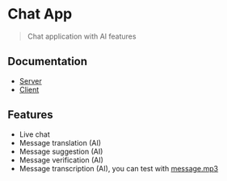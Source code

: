 # Chat App 
> Chat application with AI features

## Documentation
- [Server](server/README.md)
- [Client](client/README.md)

## Features
- Live chat 
- Message translation (AI)
- Message suggestion (AI)
- Message verification (AI) 
- Message transcription (AI), you can test with [message.mp3](message.mp3)